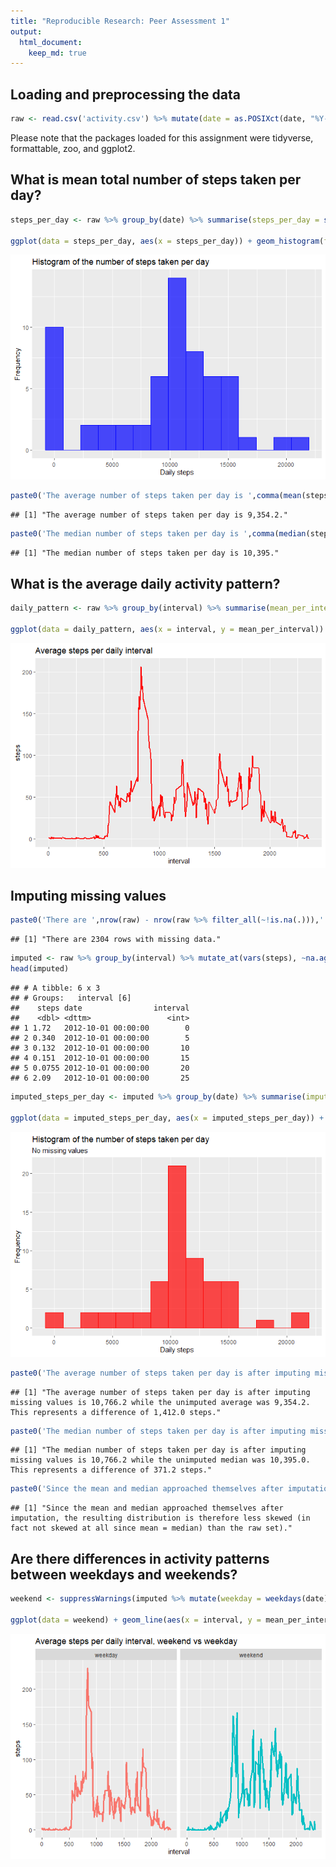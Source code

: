 ```yaml
---
title: "Reproducible Research: Peer Assessment 1"
output: 
  html_document:
    keep_md: true
---
```





## Loading and preprocessing the data

```r
raw <- read.csv('activity.csv') %>% mutate(date = as.POSIXct(date, "%Y-%m-$d"))
```
Please note that the packages loaded for this assignment were tidyverse, formattable, zoo, and ggplot2. 


## What is mean total number of steps taken per day?

```r
steps_per_day <- raw %>% group_by(date) %>% summarise(steps_per_day = sum(steps, na.rm = T))

ggplot(data = steps_per_day, aes(x = steps_per_day)) + geom_histogram(fill = 'blue',color = 'blue', bins = 15, alpha = 0.7) + labs(title = 'Histogram of the number of steps taken per day', y = 'Frequency', x = 'Daily steps')
```

![](PA1_template_files/figure-html/steps_per_day-1.png)<!-- -->

```r
paste0('The average number of steps taken per day is ',comma(mean(steps_per_day$steps_per_day),1),'.')
```

```
## [1] "The average number of steps taken per day is 9,354.2."
```

```r
paste0('The median number of steps taken per day is ',comma(median(steps_per_day$steps_per_day),0),'.')
```

```
## [1] "The median number of steps taken per day is 10,395."
```




## What is the average daily activity pattern?

```r
daily_pattern <- raw %>% group_by(interval) %>% summarise(mean_per_interval = mean(steps, na.rm = T))

ggplot(data = daily_pattern, aes(x = interval, y = mean_per_interval)) + geom_line(color = 'red', size =1) + labs(title = 'Average steps per daily interval', x = 'interval', y = 'steps')
```

![](PA1_template_files/figure-html/daily_pattern-1.png)<!-- -->




## Imputing missing values

```r
paste0('There are ',nrow(raw) - nrow(raw %>% filter_all(~!is.na(.))),' rows with missing data.')
```

```
## [1] "There are 2304 rows with missing data."
```

```r
imputed <- raw %>% group_by(interval) %>% mutate_at(vars(steps), ~na.aggregate(.))
head(imputed)
```

```
## # A tibble: 6 x 3
## # Groups:   interval [6]
##    steps date                interval
##    <dbl> <dttm>                 <int>
## 1 1.72   2012-10-01 00:00:00        0
## 2 0.340  2012-10-01 00:00:00        5
## 3 0.132  2012-10-01 00:00:00       10
## 4 0.151  2012-10-01 00:00:00       15
## 5 0.0755 2012-10-01 00:00:00       20
## 6 2.09   2012-10-01 00:00:00       25
```


```r
imputed_steps_per_day <- imputed %>% group_by(date) %>% summarise(imputed_steps_per_day = sum(steps, na.rm = T))

ggplot(data = imputed_steps_per_day, aes(x = imputed_steps_per_day)) + geom_histogram(fill = 'red',color = 'red', bins = 15, alpha = 0.7) + labs(title = 'Histogram of the number of steps taken per day',subtitle = 'No missing values', y = 'Frequency', x = 'Daily steps')
```

![](PA1_template_files/figure-html/hist_imputed_set-1.png)<!-- -->

```r
paste0('The average number of steps taken per day is after imputing missing values is ',comma(mean(imputed_steps_per_day$imputed_steps_per_day),1),' while the unimputed average was ',comma(mean(steps_per_day$steps_per_day),1),'. This represents a difference of ',abs(comma(mean(steps_per_day$steps_per_day),1)-comma(mean(imputed_steps_per_day$imputed_steps_per_day),1)),' steps.')
```

```
## [1] "The average number of steps taken per day is after imputing missing values is 10,766.2 while the unimputed average was 9,354.2. This represents a difference of 1,412.0 steps."
```

```r
paste0('The median number of steps taken per day is after imputing missing values is ',comma(median(imputed_steps_per_day$imputed_steps_per_day),1),' while the unimputed median was ',comma(median(steps_per_day$steps_per_day),1),'. This represents a difference of ',abs(comma(median(steps_per_day$steps_per_day),1)-comma(median(imputed_steps_per_day$imputed_steps_per_day),1)),' steps.')
```

```
## [1] "The median number of steps taken per day is after imputing missing values is 10,766.2 while the unimputed median was 10,395.0. This represents a difference of 371.2 steps."
```

```r
paste0('Since the mean and median approached themselves after imputation, the resulting distribution is therefore less skewed (in fact not skewed at all since mean = median) than the raw set).')
```

```
## [1] "Since the mean and median approached themselves after imputation, the resulting distribution is therefore less skewed (in fact not skewed at all since mean = median) than the raw set)."
```



## Are there differences in activity patterns between weekdays and weekends?

```r
weekend <- suppressWarnings(imputed %>% mutate(weekday = weekdays(date),weekend = as.factor(ifelse(weekday %in% c('Saturday','Sunday'), 'weekend', 'weekday')))) %>% group_by(interval,weekend) %>% summarise(mean_per_interval = mean(steps, na.rm = T))

ggplot(data = weekend) + geom_line(aes(x = interval, y = mean_per_interval, color = weekend), show.legend = F, size = 1.1) + facet_wrap(~weekend) + labs(title = 'Average steps per daily interval, weekend vs weekday', x = 'interval', y = 'steps')
```

![](PA1_template_files/figure-html/unnamed-chunk-1-1.png)<!-- -->

